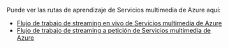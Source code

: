 Puede ver las rutas de aprendizaje de Servicios multimedia de Azure aquí:

* [Flujo de trabajo de streaming en vivo de Servicios multimedia de Azure](https://azure.microsoft.com/documentation/learning-paths/media-services-streaming-live/)
* [Flujo de trabajo de streaming a petición de Servicios multimedia de Azure](https://azure.microsoft.com/documentation/learning-paths/media-services-streaming-on-demand/)



<!--HONumber=Nov16_HO2-->


